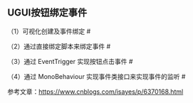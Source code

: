 ## UGUI按钮绑定事件

（1）可视化创建及事件绑定 #

（2）通过直接绑定脚本来绑定事件 #

（3）通过 EventTrigger 实现按钮点击事件 #

（4）通过 MonoBehaviour 实现事件类接口来实现事件的监听 #

参考文章：https://www.cnblogs.com/isayes/p/6370168.html